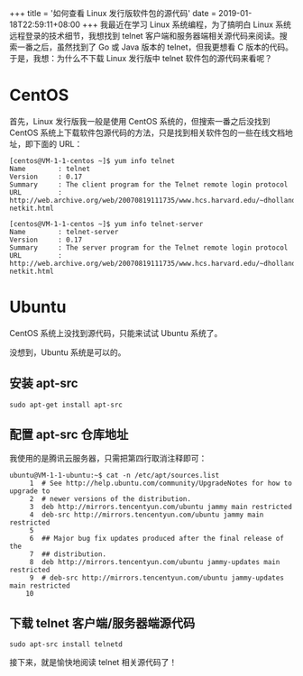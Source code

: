 +++
title = '如何查看 Linux 发行版软件包的源代码'
date = 2019-01-18T22:59:11+08:00
+++
我最近在学习 Linux 系统编程，为了搞明白 Linux 系统远程登录的技术细节，我想找到 telnet 客户端和服务器端相关源代码来阅读。搜索一番之后，虽然找到了 Go 或 Java 版本的 telnet，但我更想看 C 版本的代码。于是，我想：为什么不下载 Linux 发行版中 telnet 软件包的源代码来看呢？
<!--more-->
# CentOS
首先，Linux 发行版我一般是使用 CentOS 系统的，但搜索一番之后没找到 CentOS 系统上下载软件包源代码的方法，只是找到相关软件包的一些在线文档地址，即下面的 URL：
``` Shell
[centos@VM-1-1-centos ~]$ yum info telnet
Name        : telnet
Version     : 0.17
Summary     : The client program for the Telnet remote login protocol
URL         : http://web.archive.org/web/20070819111735/www.hcs.harvard.edu/~dholland/computers/old-netkit.html

[centos@VM-1-1-centos ~]$ yum info telnet-server
Name        : telnet-server
Version     : 0.17
Summary     : The server program for the Telnet remote login protocol
URL         : http://web.archive.org/web/20070819111735/www.hcs.harvard.edu/~dholland/computers/old-netkit.html
```

# Ubuntu
CentOS 系统上没找到源代码，只能来试试 Ubuntu 系统了。

没想到，Ubuntu 系统是可以的。
## 安装 apt-src
``` Shell
sudo apt-get install apt-src
```
## 配置 apt-src 仓库地址
我使用的是腾讯云服务器，只需把第四行取消注释即可：
```
ubuntu@VM-1-1-ubuntu:~$ cat -n /etc/apt/sources.list
     1	# See http://help.ubuntu.com/community/UpgradeNotes for how to upgrade to
     2	# newer versions of the distribution.
     3	deb http://mirrors.tencentyun.com/ubuntu jammy main restricted
     4	deb-src http://mirrors.tencentyun.com/ubuntu jammy main restricted
     5
     6	## Major bug fix updates produced after the final release of the
     7	## distribution.
     8	deb http://mirrors.tencentyun.com/ubuntu jammy-updates main restricted
     9	# deb-src http://mirrors.tencentyun.com/ubuntu jammy-updates main restricted
    10
```
## 下载 telnet 客户端/服务器端源代码
```
sudo apt-src install telnetd
```
接下来，就是愉快地阅读 telnet 相关源代码了！

